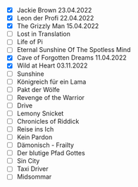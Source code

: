 
- [x] Jackie Brown 23.04.2022 
- [x] Leon der Profi 22.04.2022
- [x]  The Grizzly Man 15.04.2022
- [ ] Lost in Translation
- [ ] Life of Pi
- [ ] Eternal Sunshine Of The Spotless Mind 
- [x] Cave of Forgotten Dreams 11.04.2022 
- [x] Wild at Heart 03.11.2022
- [ ] Sunshine
- [ ] Königreich für ein Lama
- [ ] Pakt der Wölfe
- [ ] Revenge of the Warrior
- [ ] Drive
- [ ] Lemony Snicket
- [ ] Chronicles of Riddick
- [ ] Reise ins Ich
- [ ] Kein Pardon
- [ ] Dämonisch - Frailty
- [ ] Der blutige Pfad Gottes
- [ ] Sin City
- [ ] Taxi Driver
- [ ] Midsommar